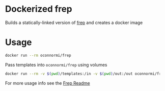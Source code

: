 # Dockerized frep

Builds a statically-linked version of [frep](https://github.com/subchen/frep) and creates a docker image

# Usage

```bash
docker run --rm oconnormi/frep
```

Pass templates into `oconnormi/frep` using volumes

```bash
docker run --rm -v $(pwd)/templates:/in -v $(pwd)/out:/out oconnormi/frep /in/<templateName>:/out/<fileName>
```

For more usage info see the [Frep Readme](https://github.com/subchen/frep/blob/master/README.md)

